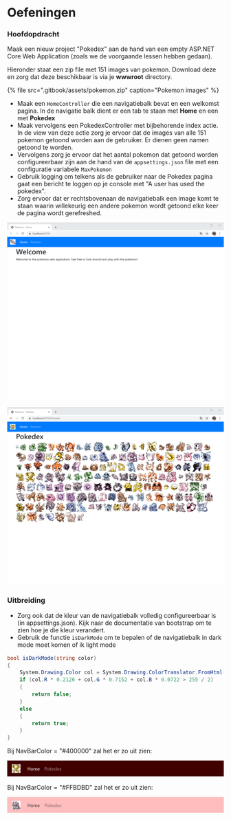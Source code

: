 # Oefeningen

### Hoofdopdracht

Maak een nieuw project "Pokedex" aan de hand van een empty ASP.NET Core Web Application \(zoals we de voorgaande lessen hebben gedaan\).

Hieronder staat een zip file met 151 images van pokemon. Download deze en zorg dat deze beschikbaar is via je **wwwroot** directory.

{% file src=".gitbook/assets/pokemon.zip" caption="Pokemon images" %}

* Maak een `HomeController` die een navigatiebalk bevat en een welkomst pagina. In de navigatie balk dient er een tab te staan met **Home** en een met **Pokedex**
* Maak vervolgens een PokedexController met bijbehorende index actie. In de view van deze actie zorg je ervoor dat de images van alle 151 pokemon getoond worden aan de gebruiker. Er dienen geen namen getoond te worden.
* Vervolgens zorg je ervoor dat het aantal pokemon dat getoond worden configureerbaar zijn aan de hand van de `appsettings.json` file met een configuratie variabele `MaxPokemon`
* Gebruik logging om telkens als de gebruiker naar de Pokedex pagina gaat een bericht te loggen op je console met "A user has used the pokedex".
* Zorg ervoor dat er rechtsbovenaan de navigatiebalk een image komt te staan waarin willekeurig een andere pokemon wordt getoond elke keer de pagina wordt gerefreshed.

![](.gitbook/assets/image%20%2848%29.png)

![](.gitbook/assets/image%20%2850%29.png)

### Uitbreiding

* Zorg ook dat de kleur van de navigatiebalk volledig configureerbaar is \(in appsettings.json\). Kijk naar de documentatie van bootstrap om te zien hoe je die kleur verandert.
* Gebruik de functie `isDarkMode` om te bepalen of de navigatiebalk in dark mode moet komen of ik light mode

```csharp
bool isDarkMode(string color)
{
    System.Drawing.Color col = System.Drawing.ColorTranslator.FromHtml(color);
    if (col.R * 0.2126 + col.G * 0.7152 + col.B * 0.0722 > 255 / 2)
    {
        return false;
    }
    else
    {
        return true;
    }
}
```

Bij NavBarColor = "\#400000" zal het er zo uit zien:

![](.gitbook/assets/image%20%2849%29.png)

Bij NavBarColor = "\#FFBDBD" zal het er zo uit zien:

![](.gitbook/assets/image%20%2847%29.png)

